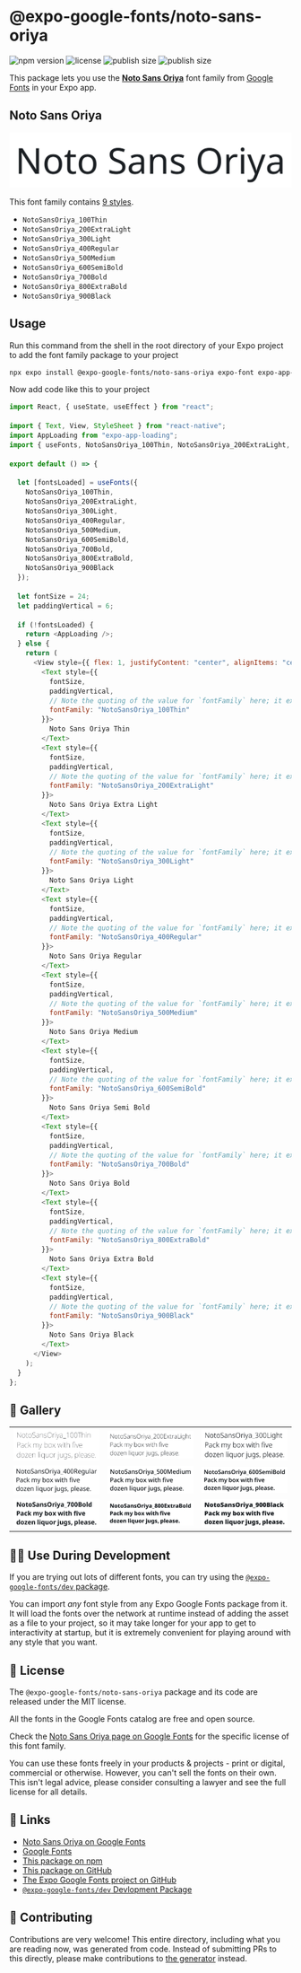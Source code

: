 # @expo-google-fonts/noto-sans-oriya

![npm version](https://flat.badgen.net/npm/v/@expo-google-fonts/noto-sans-oriya)
![license](https://flat.badgen.net/github/license/expo/google-fonts)
![publish size](https://flat.badgen.net/packagephobia/install/@expo-google-fonts/noto-sans-oriya)
![publish size](https://flat.badgen.net/packagephobia/publish/@expo-google-fonts/noto-sans-oriya)

This package lets you use the [**Noto Sans Oriya**](https://fonts.google.com/specimen/Noto+Sans+Oriya) font family from [Google Fonts](https://fonts.google.com/) in your Expo app.

## Noto Sans Oriya

![Noto Sans Oriya](./font-family.png)

This font family contains [9 styles](#-gallery).

- `NotoSansOriya_100Thin`
- `NotoSansOriya_200ExtraLight`
- `NotoSansOriya_300Light`
- `NotoSansOriya_400Regular`
- `NotoSansOriya_500Medium`
- `NotoSansOriya_600SemiBold`
- `NotoSansOriya_700Bold`
- `NotoSansOriya_800ExtraBold`
- `NotoSansOriya_900Black`

## Usage

Run this command from the shell in the root directory of your Expo project to add the font family package to your project

```sh
npx expo install @expo-google-fonts/noto-sans-oriya expo-font expo-app-loading
```

Now add code like this to your project

```js
import React, { useState, useEffect } from "react";

import { Text, View, StyleSheet } from "react-native";
import AppLoading from "expo-app-loading";
import { useFonts, NotoSansOriya_100Thin, NotoSansOriya_200ExtraLight, NotoSansOriya_300Light, NotoSansOriya_400Regular, NotoSansOriya_500Medium, NotoSansOriya_600SemiBold, NotoSansOriya_700Bold, NotoSansOriya_800ExtraBold, NotoSansOriya_900Black } from '@expo-google-fonts/noto-sans-oriya';

export default () => {

  let [fontsLoaded] = useFonts({
    NotoSansOriya_100Thin, 
    NotoSansOriya_200ExtraLight, 
    NotoSansOriya_300Light, 
    NotoSansOriya_400Regular, 
    NotoSansOriya_500Medium, 
    NotoSansOriya_600SemiBold, 
    NotoSansOriya_700Bold, 
    NotoSansOriya_800ExtraBold, 
    NotoSansOriya_900Black
  });

  let fontSize = 24;
  let paddingVertical = 6;

  if (!fontsLoaded) {
    return <AppLoading />;
  } else {
    return (
      <View style={{ flex: 1, justifyContent: "center", alignItems: "center" }}>
        <Text style={{
          fontSize,
          paddingVertical,
          // Note the quoting of the value for `fontFamily` here; it expects a string!
          fontFamily: "NotoSansOriya_100Thin"
        }}>
          Noto Sans Oriya Thin
        </Text>
        <Text style={{
          fontSize,
          paddingVertical,
          // Note the quoting of the value for `fontFamily` here; it expects a string!
          fontFamily: "NotoSansOriya_200ExtraLight"
        }}>
          Noto Sans Oriya Extra Light
        </Text>
        <Text style={{
          fontSize,
          paddingVertical,
          // Note the quoting of the value for `fontFamily` here; it expects a string!
          fontFamily: "NotoSansOriya_300Light"
        }}>
          Noto Sans Oriya Light
        </Text>
        <Text style={{
          fontSize,
          paddingVertical,
          // Note the quoting of the value for `fontFamily` here; it expects a string!
          fontFamily: "NotoSansOriya_400Regular"
        }}>
          Noto Sans Oriya Regular
        </Text>
        <Text style={{
          fontSize,
          paddingVertical,
          // Note the quoting of the value for `fontFamily` here; it expects a string!
          fontFamily: "NotoSansOriya_500Medium"
        }}>
          Noto Sans Oriya Medium
        </Text>
        <Text style={{
          fontSize,
          paddingVertical,
          // Note the quoting of the value for `fontFamily` here; it expects a string!
          fontFamily: "NotoSansOriya_600SemiBold"
        }}>
          Noto Sans Oriya Semi Bold
        </Text>
        <Text style={{
          fontSize,
          paddingVertical,
          // Note the quoting of the value for `fontFamily` here; it expects a string!
          fontFamily: "NotoSansOriya_700Bold"
        }}>
          Noto Sans Oriya Bold
        </Text>
        <Text style={{
          fontSize,
          paddingVertical,
          // Note the quoting of the value for `fontFamily` here; it expects a string!
          fontFamily: "NotoSansOriya_800ExtraBold"
        }}>
          Noto Sans Oriya Extra Bold
        </Text>
        <Text style={{
          fontSize,
          paddingVertical,
          // Note the quoting of the value for `fontFamily` here; it expects a string!
          fontFamily: "NotoSansOriya_900Black"
        }}>
          Noto Sans Oriya Black
        </Text>
      </View>
    );
  }
};
```

## 🔡 Gallery


||||
|-|-|-|
|![NotoSansOriya_100Thin](./NotoSansOriya_100Thin.ttf.png)|![NotoSansOriya_200ExtraLight](./NotoSansOriya_200ExtraLight.ttf.png)|![NotoSansOriya_300Light](./NotoSansOriya_300Light.ttf.png)||
|![NotoSansOriya_400Regular](./NotoSansOriya_400Regular.ttf.png)|![NotoSansOriya_500Medium](./NotoSansOriya_500Medium.ttf.png)|![NotoSansOriya_600SemiBold](./NotoSansOriya_600SemiBold.ttf.png)||
|![NotoSansOriya_700Bold](./NotoSansOriya_700Bold.ttf.png)|![NotoSansOriya_800ExtraBold](./NotoSansOriya_800ExtraBold.ttf.png)|![NotoSansOriya_900Black](./NotoSansOriya_900Black.ttf.png)||


## 👩‍💻 Use During Development

If you are trying out lots of different fonts, you can try using the [`@expo-google-fonts/dev` package](https://github.com/expo/google-fonts/tree/master/font-packages/dev#readme).

You can import _any_ font style from any Expo Google Fonts package from it. It will load the fonts over the network at runtime instead of adding the asset as a file to your project, so it may take longer for your app to get to interactivity at startup, but it is extremely convenient for playing around with any style that you want.


## 📖 License

The `@expo-google-fonts/noto-sans-oriya` package and its code are released under the MIT license.

All the fonts in the Google Fonts catalog are free and open source.

Check the [Noto Sans Oriya page on Google Fonts](https://fonts.google.com/specimen/Noto+Sans+Oriya) for the specific license of this font family.

You can use these fonts freely in your products & projects - print or digital, commercial or otherwise. However, you can't sell the fonts on their own. This isn't legal advice, please consider consulting a lawyer and see the full license for all details.

## 🔗 Links

- [Noto Sans Oriya on Google Fonts](https://fonts.google.com/specimen/Noto+Sans+Oriya)
- [Google Fonts](https://fonts.google.com/)
- [This package on npm](https://www.npmjs.com/package/@expo-google-fonts/noto-sans-oriya)
- [This package on GitHub](https://github.com/expo/google-fonts/tree/master/font-packages/noto-sans-oriya)
- [The Expo Google Fonts project on GitHub](https://github.com/expo/google-fonts)
- [`@expo-google-fonts/dev` Devlopment Package](https://github.com/expo/google-fonts/tree/master/font-packages/dev)

## 🤝 Contributing

Contributions are very welcome! This entire directory, including what you are reading now, was generated from code. Instead of submitting PRs to this directly, please make contributions to [the generator](https://github.com/expo/google-fonts/tree/master/packages/generator) instead.
